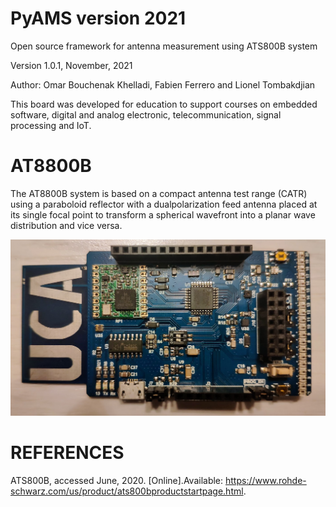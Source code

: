 # PyAMS version 2021
Open source framework for antenna measurement using ATS800B system

Version 1.0.1, November, 2021

Author: Omar Bouchenak Khelladi, Fabien Ferrero and Lionel Tombakdjian

This board was developed for education to support courses on embedded software, digital and analog electronic, telecommunication, signal processing and IoT.

# AT8800B

The AT8800B system is based on a compact antenna test range (CATR) using a paraboloid reflector with a dualpolarization feed antenna placed at its single focal point to
transform a spherical wavefront into a planar wave distribution and vice versa.


<img src="https://github.com/FabienFerrero/UCA21/blob/18ce02a330d579ff79cec318990150716ca1bb1d/Doc/Pictures/board.png">

# REFERENCES

ATS800B, accessed June, 2020. [Online].Available:
https://www.rohde-schwarz.com/us/product/ats800bproductstartpage.html.
